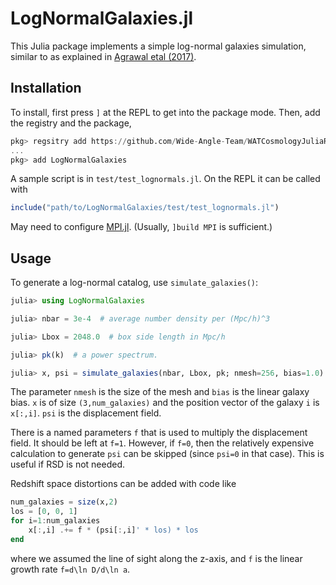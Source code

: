 # LogNormalGalaxies.jl


This Julia package implements a simple log-normal galaxies simulation, similar
to as explained in [Agrawal etal (2017)](https://arxiv.org/abs/1706.09195).


## Installation

To install, first press `]` at the REPL to get into the package mode. Then, add the registry and the package,
```julia
pkg> regsitry add https://github.com/Wide-Angle-Team/WATCosmologyJuliaRegistry.git
...
pkg> add LogNormalGalaxies
```

A sample script is in `test/test_lognormals.jl`. On the REPL it can be called with
```julia
include("path/to/LogNormalGalaxies/test/test_lognormals.jl")
```

May need to configure
[MPI.jl](https://juliaparallel.github.io/MPI.jl/stable/configuration/).
(Usually, `]build MPI` is sufficient.)


## Usage

To generate a log-normal catalog, use `simulate_galaxies()`:
```julia
julia> using LogNormalGalaxies

julia> nbar = 3e-4  # average number density per (Mpc/h)^3

julia> Lbox = 2048.0  # box side length in Mpc/h

julia> pk(k)  # a power spectrum.

julia> x, psi = simulate_galaxies(nbar, Lbox, pk; nmesh=256, bias=1.0)
```
The parameter `nmesh` is the size of the mesh and `bias` is the linear galaxy
bias. `x` is of size `(3,num_galaxies)` and the position vector of the galaxy
`i` is `x[:,i]`. `psi` is the displacement field.

There is a named parameters `f` that is used to multiply the displacement
field. It should be left at `f=1`. However, if `f=0`, then the relatively
expensive calculation to generate `psi` can be skipped (since `psi=0` in that
case). This is useful if RSD is not needed.

Redshift space distortions can be added with code like
```julia
num_galaxies = size(x,2)
los = [0, 0, 1]
for i=1:num_galaxies
    x[:,i] .+= f * (psi[:,i]' * los) * los
end
```
where we assumed the line of sight along the z-axis, and `f` is the linear
growth rate `f=d\ln D/d\ln a`.

